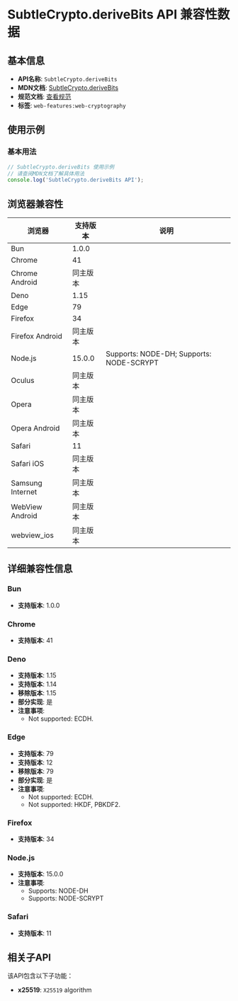 # SubtleCrypto.deriveBits API 兼容性数据

## 基本信息

- **API名称**: `SubtleCrypto.deriveBits`
- **MDN文档**: [SubtleCrypto.deriveBits](https://developer.mozilla.org/docs/Web/API/SubtleCrypto/deriveBits)
- **规范文档**: [查看规范](https://w3c.github.io/webcrypto/#SubtleCrypto-method-deriveBits)
- **标签**: `web-features:web-cryptography`

## 使用示例

### 基本用法

```javascript
// SubtleCrypto.deriveBits 使用示例
// 请查阅MDN文档了解具体用法
console.log('SubtleCrypto.deriveBits API');
```

## 浏览器兼容性

| 浏览器 | 支持版本 | 说明 |
|--------|----------|------|
| Bun | 1.0.0 |  |
| Chrome | 41 |  |
| Chrome Android | 同主版本 |  |
| Deno | 1.15 |  |
| Edge | 79 |  |
| Firefox | 34 |  |
| Firefox Android | 同主版本 |  |
| Node.js | 15.0.0 | Supports: NODE-DH; Supports: NODE-SCRYPT |
| Oculus | 同主版本 |  |
| Opera | 同主版本 |  |
| Opera Android | 同主版本 |  |
| Safari | 11 |  |
| Safari iOS | 同主版本 |  |
| Samsung Internet | 同主版本 |  |
| WebView Android | 同主版本 |  |
| webview_ios | 同主版本 |  |

## 详细兼容性信息

### Bun

- **支持版本**: 1.0.0

### Chrome

- **支持版本**: 41

### Deno

- **支持版本**: 1.15
- **支持版本**: 1.14
- **移除版本**: 1.15
- **部分实现**: 是
- **注意事项**:
  - Not supported: ECDH.

### Edge

- **支持版本**: 79
- **支持版本**: 12
- **移除版本**: 79
- **部分实现**: 是
- **注意事项**:
  - Not supported: ECDH.
  - Not supported: HKDF, PBKDF2.

### Firefox

- **支持版本**: 34

### Node.js

- **支持版本**: 15.0.0
- **注意事项**:
  - Supports: NODE-DH
  - Supports: NODE-SCRYPT

### Safari

- **支持版本**: 11

## 相关子API

该API包含以下子功能：

- **x25519**: `X25519` algorithm

